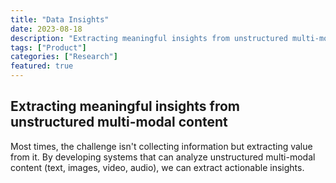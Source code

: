 ```yaml
---
title: "Data Insights"
date: 2023-08-18
description: "Extracting meaningful insights from unstructured multi-modal content."
tags: ["Product"]
categories: ["Research"]
featured: true
---
```


## Extracting meaningful insights from unstructured multi-modal content

Most times, the challenge isn't collecting information but extracting value from it. By developing systems that can analyze unstructured multi-modal content (text, images, video, audio), we can extract actionable insights.